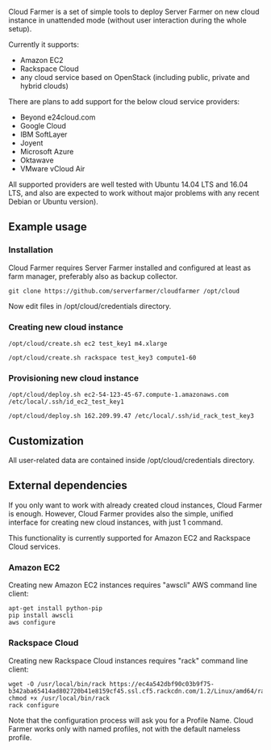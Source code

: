 Cloud Farmer is a set of simple tools to deploy Server Farmer on new cloud instance
in unattended mode (without user interaction during the whole setup).

Currently it supports:

- Amazon EC2
- Rackspace Cloud
- any cloud service based on OpenStack (including public, private and hybrid clouds)

There are plans to add support for the below cloud service providers:

- Beyond e24cloud.com
- Google Cloud
- IBM SoftLayer
- Joyent
- Microsoft Azure
- Oktawave
- VMware vCloud Air

All supported providers are well tested with Ubuntu 14.04 LTS and 16.04 LTS, and also
are expected to work without major problems with any recent Debian or Ubuntu version).


## Example usage

### Installation

Cloud Farmer requires Server Farmer installed and configured at least as farm manager,
preferably also as backup collector.

```
git clone https://github.com/serverfarmer/cloudfarmer /opt/cloud
```

Now edit files in /opt/cloud/credentials directory.

### Creating new cloud instance

```
/opt/cloud/create.sh ec2 test_key1 m4.xlarge
```

```
/opt/cloud/create.sh rackspace test_key3 compute1-60
```

### Provisioning new cloud instance

```
/opt/cloud/deploy.sh ec2-54-123-45-67.compute-1.amazonaws.com /etc/local/.ssh/id_ec2_test_key1
```

```
/opt/cloud/deploy.sh 162.209.99.47 /etc/local/.ssh/id_rack_test_key3
```

## Customization

All user-related data are contained inside /opt/cloud/credentials directory.


## External dependencies

If you only want to work with already created cloud instances, Cloud Farmer is enough.
However, Cloud Farmer provides also the simple, unified interface for creating new
cloud instances, with just 1 command.

This functionality is currently supported for Amazon EC2 and Rackspace Cloud services.

### Amazon EC2

Creating new Amazon EC2 instances requires "awscli" AWS command line client:

```
apt-get install python-pip
pip install awscli
aws configure
```

### Rackspace Cloud

Creating new Rackspace Cloud instances requires "rack" command line client:

```
wget -O /usr/local/bin/rack https://ec4a542dbf90c03b9f75-b342aba65414ad802720b41e8159cf45.ssl.cf5.rackcdn.com/1.2/Linux/amd64/rack
chmod +x /usr/local/bin/rack
rack configure
```

Note that the configuration process will ask you for a Profile Name. Cloud Farmer
works only with named profiles, not with the default nameless profile.

